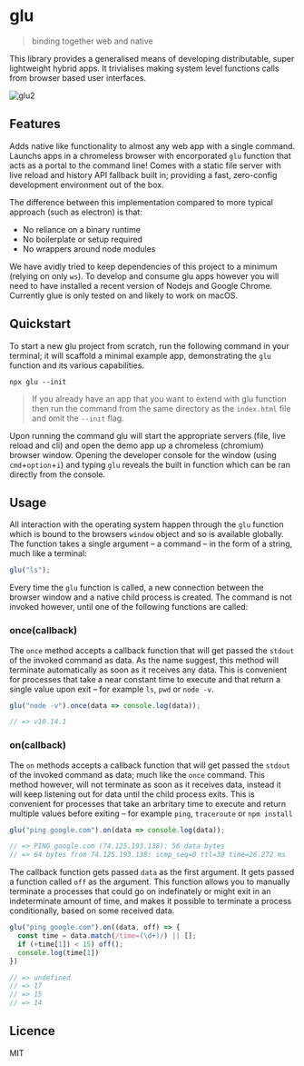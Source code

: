 # glu

> binding together web and native

This library provides a generalised means of developing distributable, super lightweight hybrid apps. It trivialises making system level functions calls from browser based user interfaces.

![glu2](https://user-images.githubusercontent.com/1457604/60849581-56f42600-a1e3-11e9-8e27-32a3e2bd45cc.png)

## Features

Adds native like functionality to almost any web app with a single command. Launchs apps in a chromeless browser with encorporated `glu` function that acts as a portal to the command line! Comes with a static file server with live reload and history API fallback built in; providing a fast, zero-config development environment out of the box.

The difference between this implementation compared to more typical approach (such as electron) is that:

- No reliance on a binary runtime
- No boilerplate or setup required
- No wrappers around node modules

We have avidly tried to keep dependencies of this project to a minimum (relying on only `ws`). To develop and consume glu apps however you will need to have installed a recent version of Nodejs and Google Chrome. Currently glue is only tested on and likely to work on macOS.

## Quickstart

To start a new glu project from scratch, run the following command in your terminal; it will scaffold a minimal example app, demonstrating the `glu` function and its various capabilities.

```
npx glu --init
```

> If you already have an app that you want to extend with glu function then run the command from the same directory as the `index.html` file and omit the `--init` flag.

Upon running the command glu will start the appropriate servers (file, live reload and cli) and open the demo app up a chromeless (chromium) browser window. Opening the developer console for the window (using `cmd`+`option`+`i`) and typing `glu` reveals the built in function which can be ran directly from the console.

## Usage

All interaction with the operating system happen through the `glu` function which is bound to the browsers `window` object and so is available globally. The function takes a single argument – a command – in the form of a string, much like a terminal:

```js
glu("ls");
```

Every time the `glu` function is called, a new connection between the browser window and a native child process is created. The command is not invoked however, until one of the following functions are called:

### once(callback)

The `once` method accepts a callback function that will get passed the `stdout` of the invoked command as data. As the name suggest, this method will terminate automatically as soon as it receives any data. This is convenient for processes that take a near constant time to execute and that return a single value upon exit – for example `ls`, `pwd` or `node -v`.

```js
glu("node -v").once(data => console.log(data));

// => v10.14.1
```

### on(callback)

The `on` methods accepts a callback function that will get passed the `stdout` of the invoked command as data; much like the `once` command. This method however, will not terminate as soon as it receives data, instead it will keep listening out for data until the child process exits. This is convenient for processes that take an arbritary time to execute and return multiple values before exiting – for example `ping`, `traceroute` or `npm install`

```js
glu("ping google.com").on(data => console.log(data));

// => PING google.com (74.125.193.138): 56 data bytes
// => 64 bytes from 74.125.193.138: icmp_seq=0 ttl=38 time=26.272 ms
```

The callback function gets passed `data` as the first argument. It gets passed a function called `off` as the argument. This function allows you to manually terminate a processes that could go on indefinately or might exit in an indeterminate amount of time, and makes it possible to terminate a process conditionally, based on some received data.

```js
glu("ping google.com").on((data, off) => {
  const time = data.match(/time=(\d+)/) || [];
  if (+time[1]) < 15) off();
  console.log(time[1])
})

// => undefined
// => 17
// => 15
// => 14
```

## Licence

MIT
